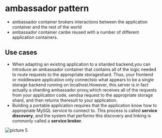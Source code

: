# ambassador pattern

* ambassador container brokers interactions between the application container and the rest of the world
* ambassador container canbe reused with a number of different application containers.

## Use cases

* When adapting an existing application to a sharded backend,you can introduce an ambassador container that contains all of the logic needed to route requests to the appropriate storageshard. Thus, your frontend or middleware application only connectsto what appears to be a single storage backend running on localhost.However, this server is in fact actually a sharding ambassador proxy,which receives all of the requests from your application code, sendsa request to the appropriate storage shard, and then returns theresult to your application.
* Building a portable application requires that the application know how to appropriate MySQL service to connect to. This process is called **service discovery**, and the system that performs this discovery and linking is commonly called a **service broker**.

![picture 5](https://github.com/saicumbulam/System-Design/tree/2cc287ddf42889996c219c060e35761157fcfcd8/distributed-architecture/images/070b00ec608172c64b9d7ff883181734a98d0fec8fa9e97437b8154b49406128.png)

